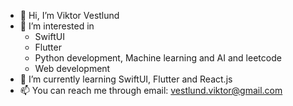 - 👋 Hi, I’m Viktor Vestlund
- 👀 I’m interested in 
  - SwiftUI
  - Flutter
  - Python development, Machine learning and AI and leetcode 
  - Web development 
- 🌱 I’m currently learning SwiftUI, Flutter and React.js
- 📫 You can reach me through email: vestlund.viktor@gmail.com

<!---
chalvikves/chalvikves is a ✨ special ✨ repository because its `README.md` (this file) appears on your GitHub profile.
You can click the Preview link to take a look at your changes.
--->
